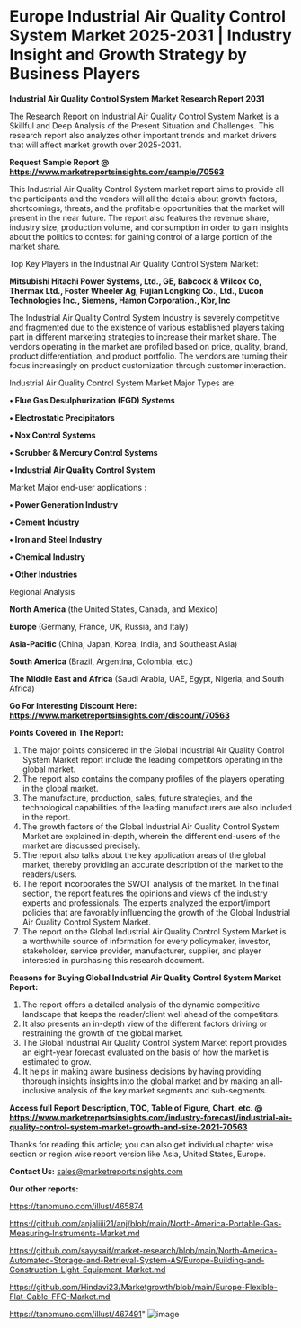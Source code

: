 # Europe Industrial Air Quality Control System Market 2025-2031 | Industry Insight and Growth Strategy by Business Players

<strong>Industrial Air Quality Control System Market Research Report 2031</strong>

The Research Report on Industrial Air Quality Control System Market is a Skillful and Deep Analysis of the Present Situation and Challenges. This research report also analyzes other important trends and market drivers that will affect market growth over 2025-2031.

<strong>Request Sample Report @ <a href=https://www.marketreportsinsights.com/sample/70563>https://www.marketreportsinsights.com/sample/70563</a></strong>

This Industrial Air Quality Control System market report aims to provide all the participants and the vendors will all the details about growth factors, shortcomings, threats, and the profitable opportunities that the market will present in the near future. The report also features the revenue share, industry size, production volume, and consumption in order to gain insights about the politics to contest for gaining control of a large portion of the market share.

Top Key Players in the Industrial Air Quality Control System Market:

<strong>Mitsubishi Hitachi Power Systems, Ltd., GE, Babcock & Wilcox Co, Thermax Ltd., Foster Wheeler Ag, Fujian Longking Co., Ltd., Ducon Technologies Inc., Siemens, Hamon Corporation., Kbr, Inc</strong>

The Industrial Air Quality Control System Industry is severely competitive and fragmented due to the existence of various established players taking part in different marketing strategies to increase their market share. The vendors operating in the market are profiled based on price, quality, brand, product differentiation, and product portfolio. The vendors are turning their focus increasingly on product customization through customer interaction.

Industrial Air Quality Control System Market Major Types are:

<strong>• Flue Gas Desulphurization (FGD) Systems

• Electrostatic Precipitators

• Nox Control Systems

• Scrubber & Mercury Control Systems

• Industrial Air Quality Control System</strong>

Market Major end-user applications :

<strong>• Power Generation Industry

• Cement Industry

• Iron and Steel Industry

• Chemical Industry

• Other Industries</strong>

Regional Analysis

</u><strong><b>North America</b></strong> (the United States, Canada, and Mexico)

<strong><b>Europe </b></strong>(Germany, France, UK, Russia, and Italy)

<strong><b>Asia-Pacific</b></strong> (China, Japan, Korea, India, and Southeast Asia)

<strong><b>South America</b></strong> (Brazil, Argentina, Colombia, etc.)

<strong><b>The Middle East and Africa</b></strong> (Saudi Arabia, UAE, Egypt, Nigeria, and South Africa)

<strong>Go For Interesting Discount Here: <a href=https://www.marketreportsinsights.com/discount/70563>https://www.marketreportsinsights.com/discount/70563</a></strong>

<strong>Points Covered in The Report:</strong>
<ol>
  <li>The major points considered in the Global Industrial Air Quality Control System Market report include the leading competitors operating in the global market.</li>
  <li>The report also contains the company profiles of the players operating in the global market.</li>
  <li>The manufacture, production, sales, future strategies, and the technological capabilities of the leading manufacturers are also included in the report.</li>
  <li>The growth factors of the Global Industrial Air Quality Control System Market are explained in-depth, wherein the different end-users of the market are discussed precisely.</li>
  <li>The report also talks about the key application areas of the global market, thereby providing an accurate description of the market to the readers/users.</li>
  <li>The report incorporates the SWOT analysis of the market. In the final section, the report features the opinions and views of the industry experts and professionals. The experts analyzed the export/import policies that are favorably influencing the growth of the Global Industrial Air Quality Control System Market.</li>
  <li>The report on the Global Industrial Air Quality Control System Market is a worthwhile source of information for every policymaker, investor, stakeholder, service provider, manufacturer, supplier, and player interested in purchasing this research document.</li>
</ol>
<strong>Reasons for Buying Global Industrial Air Quality Control System Market Report:</strong>

<ol>
  <li>The report offers a detailed analysis of the dynamic competitive landscape that keeps the reader/client well ahead of the competitors.</li>
  <li>It also presents an in-depth view of the different factors driving or restraining the growth of the global market.</li>
  <li>The Global Industrial Air Quality Control System Market report provides an eight-year forecast evaluated on the basis of how the market is estimated to grow.</li>
  <li>It helps in making aware business decisions by having providing thorough insights insights into the global market and by making an all-inclusive analysis of the key market segments and sub-segments.</li>
</ol>
<strong>Access full Report Description, TOC, Table of Figure, Chart, etc. @ <a href=https://www.marketreportsinsights.com/industry-forecast/industrial-air-quality-control-system-market-growth-and-size-2021-70563>https://www.marketreportsinsights.com/industry-forecast/industrial-air-quality-control-system-market-growth-and-size-2021-70563</a></strong>


Thanks for reading this article; you can also get individual chapter wise section or region wise report version like Asia, United States, Europe.

<strong>Contact Us:</strong>
sales@marketreportsinsights.com

<strong>Our other reports:</strong>

<a href=https://tanomuno.com/illust/465874>https://tanomuno.com/illust/465874</a>

<a href=https://github.com/anjaliiii21/anj/blob/main/North-America-Portable-Gas-Measuring-Instruments-Market.md>https://github.com/anjaliiii21/anj/blob/main/North-America-Portable-Gas-Measuring-Instruments-Market.md</a>

<a href=https://github.com/sayysaif/market-research/blob/main/North-America-Automated-Storage-and-Retrieval-System-AS/Europe-Building-and-Construction-Light-Equipment-Market.md>https://github.com/sayysaif/market-research/blob/main/North-America-Automated-Storage-and-Retrieval-System-AS/Europe-Building-and-Construction-Light-Equipment-Market.md</a>

<a href=https://github.com/Hindavi23/Marketgrowth/blob/main/Europe-Flexible-Flat-Cable-FFC-Market.md>https://github.com/Hindavi23/Marketgrowth/blob/main/Europe-Flexible-Flat-Cable-FFC-Market.md</a>

<a href=https://tanomuno.com/illust/467491>https://tanomuno.com/illust/467491</a>"
![image](https://github.com/user-attachments/assets/067d289b-be8c-486a-a8d5-ed0be95d2639)
